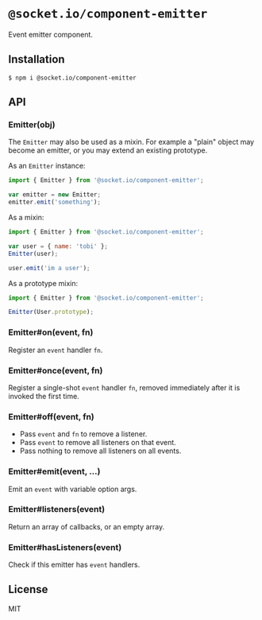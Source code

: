 # `@socket.io/component-emitter`

  Event emitter component.

## Installation

```
$ npm i @socket.io/component-emitter
```

## API

### Emitter(obj)

  The `Emitter` may also be used as a mixin. For example
  a "plain" object may become an emitter, or you may
  extend an existing prototype.

  As an `Emitter` instance:

```js
import { Emitter } from '@socket.io/component-emitter';

var emitter = new Emitter;
emitter.emit('something');
```

  As a mixin:

```js
import { Emitter } from '@socket.io/component-emitter';

var user = { name: 'tobi' };
Emitter(user);

user.emit('im a user');
```

  As a prototype mixin:

```js
import { Emitter } from '@socket.io/component-emitter';

Emitter(User.prototype);
```

### Emitter#on(event, fn)

  Register an `event` handler `fn`.

### Emitter#once(event, fn)

  Register a single-shot `event` handler `fn`,
  removed immediately after it is invoked the
  first time.

### Emitter#off(event, fn)

  * Pass `event` and `fn` to remove a listener.
  * Pass `event` to remove all listeners on that event.
  * Pass nothing to remove all listeners on all events.

### Emitter#emit(event, ...)

  Emit an `event` with variable option args.

### Emitter#listeners(event)

  Return an array of callbacks, or an empty array.

### Emitter#hasListeners(event)

  Check if this emitter has `event` handlers.

## License

MIT
